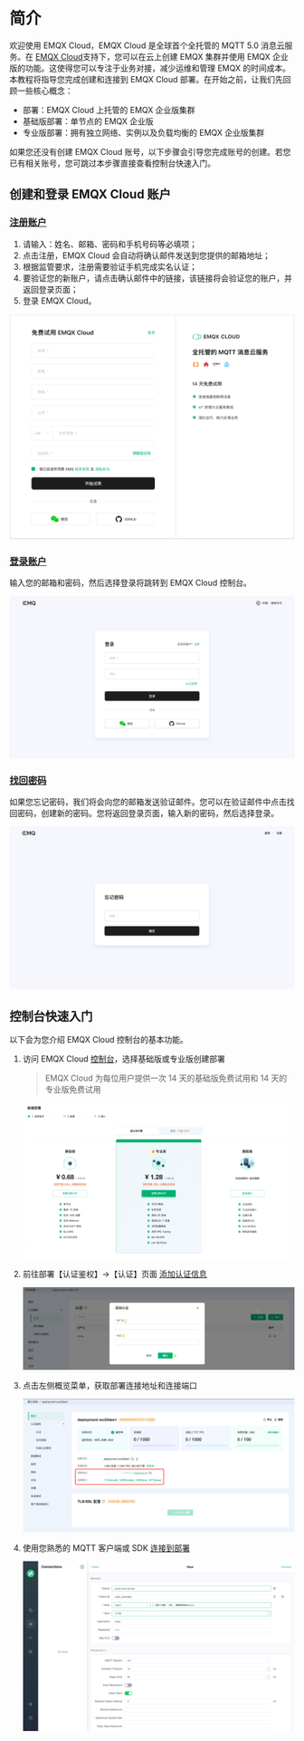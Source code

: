 # 简介

欢迎使用 EMQX Cloud，EMQX Cloud 是全球首个全托管的 MQTT 5.0 消息云服务。在 [EMQX Cloud](https://www.emqx.com/zh/cloud)支持下，您可以在云上创建 EMQX 集群并使用 EMQX 企业版的功能。这使得您可以专注于业务对接，减少运维和管理 EMQX 的时间成本。本教程将指导您完成创建和连接到 EMQX Cloud 部署。在开始之前，让我们先回顾一些核心概念：

- 部署：EMQX Cloud 上托管的 EMQX 企业版集群
- 基础版部署：单节点的 EMQX 企业版
- 专业版部署：拥有独立网络、实例以及负载均衡的 EMQX 企业版集群

如果您还没有创建 EMQX Cloud 账号，以下步骤会引导您完成账号的创建。若您已有相关账号，您可跳过本步骤直接查看控制台快速入门。

## 创建和登录 EMQX Cloud 账户

### [注册账户](https://accounts-zh.emqx.com/signup?continue=https://www.emqx.com/cn/cloud)

1. 请输入：姓名、邮箱、密码和手机号码等必填项；
2. 点击注册，EMQX Cloud 会自动将确认邮件发送到您提供的邮箱地址；
3. 根据监管要求，注册需要验证手机完成实名认证；
4. 要验证您的新账户，请点击确认邮件中的链接，该链接将会验证您的账户，并返回登录页面；
5. 登录 EMQX Cloud。

![login](./_assets/signup.png)

### [登录账户](https://www.emqx.com/zh/signin?continue=https://www.emqx.com/cn/cloud)

输入您的邮箱和密码，然后选择登录将跳转到 EMQX Cloud 控制台。

![login](./_assets/login.png)

### [找回密码](https://accounts-zh.emqx.com/forgot-password?continue=https%3A%2F%2Fwww.emqx.com%2Fcn%2Fcloud)

如果您忘记密码，我们将会向您的邮箱发送验证邮件。您可以在验证邮件中点击找回密码，创建新的密码。您将返回登录页面，输入新的密码，然后选择登录。

![login](./_assets/forgot_password.png)

## 控制台快速入门

以下会为您介绍 EMQX Cloud 控制台的基本功能。

1. 访问 EMQX Cloud [控制台](https://cloud.emqx.com/console/)，选择基础版或专业版创建部署

   > EMQX Cloud 为每位用户提供一次 14 天的基础版免费试用和 14 天的专业版免费试用

   ![add_users](./_assets/create_free_trial.png)

2. 前往部署【认证鉴权】->【认证】页面 [添加认证信息](../deployments/auth.md)

   ![add_users](./_assets/auth.png)

3. 点击左侧概览菜单，获取部署连接地址和连接端口

   ![add_users](./_assets/overview.png)

4. 使用您熟悉的 MQTT 客户端或 SDK [连接到部署](../connect_to_deployments/overview.md)

   ![add_users](./_assets/mqttx_mqtt.png)
